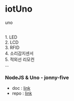 # iotUno
uno

<br />
1. LED <br />
2. LCD <br />
3. RFID <br />
4. 소리감지센서 <br />
5. 적외선 리모컨 <br />
...

<br />  

### NodeJS & Uno - jonny-five
- doc : [link](http://johnny-five.io/api/)
- repo : [link](https://github.com/doyle-flutter/iotUno/tree/main/NodeJsWithUno)
